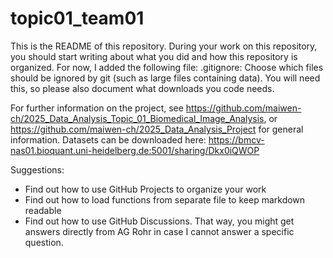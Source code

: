 # topic01_team01
This is the README of this repository. During your work on this repository, you should start writing about what you did and how this repository is organized. For now, I added the following file:
	.gitignore: Choose which files should be ignored by git (such as large files containing data). You will need this, so please also document what downloads you code needs.

For further information on the project, see https://github.com/maiwen-ch/2025_Data_Analysis_Topic_01_Biomedical_Image_Analysis, or https://github.com/maiwen-ch/2025_Data_Analysis_Project for general information. Datasets can be downloaded here: https://bmcv-nas01.bioquant.uni-heidelberg.de:5001/sharing/Dkx0iQWOP

Suggestions:
- Find out how to use GitHub Projects to organize your work
- Find out how to load functions from separate file to keep markdown readable
- Find out how to use GitHub Discussions. That way, you might get answers directly from AG Rohr in case I cannot answer a specific question.

